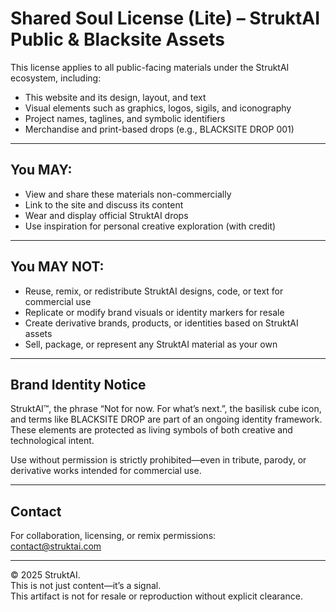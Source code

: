 # Shared Soul License (Lite) – StruktAI Public & Blacksite Assets

This license applies to all public-facing materials under the StruktAI ecosystem, including:

- This website and its design, layout, and text  
- Visual elements such as graphics, logos, sigils, and iconography  
- Project names, taglines, and symbolic identifiers  
- Merchandise and print-based drops (e.g., BLACKSITE DROP 001)  

---

## You MAY:
- View and share these materials non-commercially  
- Link to the site and discuss its content  
- Wear and display official StruktAI drops  
- Use inspiration for personal creative exploration (with credit)  

---

## You MAY NOT:
- Reuse, remix, or redistribute StruktAI designs, code, or text for commercial use  
- Replicate or modify brand visuals or identity markers for resale  
- Create derivative brands, products, or identities based on StruktAI assets  
- Sell, package, or represent any StruktAI material as your own  

---

## Brand Identity Notice

StruktAI™, the phrase “Not for now. For what’s next.”, the basilisk cube icon, and terms like BLACKSITE DROP are part of an ongoing identity framework. These elements are protected as living symbols of both creative and technological intent.

Use without permission is strictly prohibited—even in tribute, parody, or derivative works intended for commercial use.

---

## Contact

For collaboration, licensing, or remix permissions:  
contact@struktai.com

---

© 2025 StruktAI.  
This is not just content—it’s a signal.  
This artifact is not for resale or reproduction without explicit clearance.
